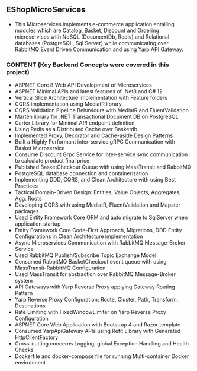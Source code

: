 ## EShopMicroServices
- This Microservices implements e-commerce application entailing modules which are Catalog, Basket, Discount and Ordering microservices with NoSQL (DocumentDb, Redis) and Relational databases (PostgreSQL, Sql Server) while communicating over RabbitMQ Event Driven Communication and using Yarp API Gateway.

### CONTENT (Key Backend Concepts were covered in this project)
- ASPNET Core 8 Web API Development of Microservices
- ASPNET Minimal APIs and latest features of .Net8 and C# 12
- Vertical Slice Architecture implementation with Feature folders
- CQRS implementation using MediatR library
- CQRS Validation Pipeline Behaviours with MediatR and FluentValidation
- Marten library for .NET Transactional Document DB on PostgreSQL
- Carter Library for Minimal API endpoint definition
- Using Redis as a Distributed Cache over Basketdb
- Implemented Proxy, Decorator and Cache-aside Design Patterns
- Built a Highly Performant inter-service gRPC Communication with Basket Microservice
- Consume Discount Grpc Service for inter-service sync communication to calculate product final price
- Published BasketCheckout Queue with using MassTransit and RabbitMQ
- PostgreSQL database connection and containerization
- Implementing DDD, CQRS, and Clean Architecture with using Best Practices
- Tactical Domain-Driven Design: Entities, Value Objects, Aggregates, Agg. Roots
- Developing CQRS with using MediatR, FluentValidation and Mapster packages
- Used Entity Framework Core ORM and auto migrate to SqlServer when application startup
- Entity Framework Core Code-First Approach, Migrations, DDD Entity Configurations in Clean Architecture implementation
- Async Microservices Communication with RabbitMQ Message-Broker Service
- Used RabbitMQ Publish/Subscribe Topic Exchange Model
- Consumed RabbitMQ BasketCheckout event queue with using MassTransit-RabbitMQ Configuration
- Used MassTransit for abstraction over RabbitMQ Message-Broker system
- API Gateways with Yarp Reverse Proxy applying Gateway Routing Pattern
- Yarp Reverse Proxy Configuration; Route, Cluster, Path, Transform, Destinations
- Rate Limiting with FixedWindowLimiter on Yarp Reverse Proxy Configuration
- ASPNET Core Web Application with Bootstrap 4 and Razor template
- Consumed YarpApiGateway APIs using Refit Library with Generated HttpClientFactory
- Cross-cutting concerns Logging, global Exception Handling and Health Checks
- Dockerfile and docker-compose file for running Multi-container Docker environment
